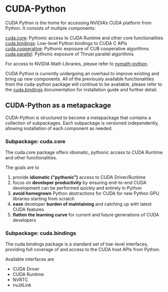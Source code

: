 # CUDA-Python

CUDA Python is the home for accessing NVIDIA’s CUDA platform from Python. It consists of multiple components:

[cuda.core](https://nvidia.github.io/cuda-python/cuda-core/latest): Pythonic access to CUDA Runtime and other core functionalities
[cuda.bindings](https://nvidia.github.io/cuda-python/cuda-bindings/latest): Low-level Python bindings to CUDA C APIs
[cuda.cooperative](https://nvidia.github.io/cccl/cuda_cooperative/): Pythonic exposure of CUB cooperative algorithms
[cuda.parallel](https://nvidia.github.io/cccl/cuda_parallel/): Pythonic exposure of Thrust parallel algorithms

For access to NVIDIA Math Libraries, please refer to [nvmath-python](https://docs.nvidia.com/cuda/nvmath-python/latest).

CUDA Python is currently undergoing an overhaul to improve existing and bring up new components. All of the previously available functionalities from the cuda-python package will continue to be available, please refer to the [cuda.bindings](https://nvidia.github.io/cuda-python/cuda-bindings/latest) documentation for installation guide and further detail.

## CUDA-Python as a metapackage

CUDA-Python is structured to become a metapackage that contains a collection of subpackages. Each subpackage is versioned independently, allowing installation of each component as needed.

### Subpackage: cuda.core

The cuda.core package offers idiomatic, pythonic access to CUDA Runtime and other functionalities.

The goals are to

1. provide **idiomatic (“pythonic”)** access to CUDA Driver/Runtime
2. focus on **developer productivity** by ensuring end-to-end CUDA development can be performed quickly and entirely in Python
3. **avoid homegrown** Python abstractions for CUDA for new Python GPU libraries starting from scratch
4. **ease** developer **burden of maintaining** and catching up with latest CUDA features
5. **flatten the learning curve** for current and future generations of CUDA developers

### Subpackage: cuda.bindings

The cuda.bindings package is a standard set of low-level interfaces, providing full coverage of and access to the CUDA host APIs from Python.

Available interfaces are

* CUDA Driver
* CUDA Runtime
* NVRTC
* nvJitLink
